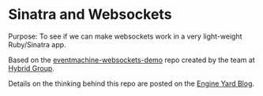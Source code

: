 Sinatra and Websockets
===

Purpose: To see if we can make websockets work in a very light-weight Ruby/Sinatra app.

Based on the [eventmachine-websockets-demo](https://github.com/stewart/eventmachine-websockets-demo) repo created by the team at [Hybrid Group](http://hybridgroup.com).

Details on the thinking behind this repo are posted on the [Engine Yard Blog](https://blog.engineyard.com/2013/getting-started-with-ruby-and-websockets).

